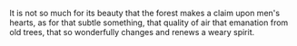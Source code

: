It is not so much for its beauty that the forest makes a claim upon men's hearts, as for that subtle something, that quality of air that emanation from old trees, that so wonderfully changes and renews a weary spirit.
